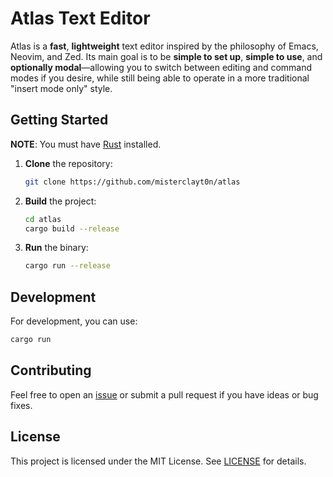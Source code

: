 # Atlas Text Editor

Atlas is a **fast**, **lightweight** text editor inspired by the philosophy of Emacs, Neovim, and Zed. Its main goal is to be **simple to set up**, **simple to use**, and **optionally modal**—allowing you to switch between editing and command modes if you desire, while still being able to operate in a more traditional "insert mode only" style.

## Getting Started
**NOTE**: You must have [Rust](https://www.rust-lang.org/tools/install) installed.

1. **Clone** the repository:
   ```bash
   git clone https://github.com/misterclayt0n/atlas
   ```
2. **Build** the project:
   ```bash
   cd atlas
   cargo build --release
   ```
3. **Run** the binary:
   ```bash
   cargo run --release
   ```

## Development
For development, you can use:
```bash
cargo run
```

## Contributing

Feel free to open an [issue](https://github.com/misterclayt0n/atlas/issues) or submit a pull request if you have ideas or bug fixes.

## License

This project is licensed under the MIT License. See [LICENSE](LICENSE) for details.
